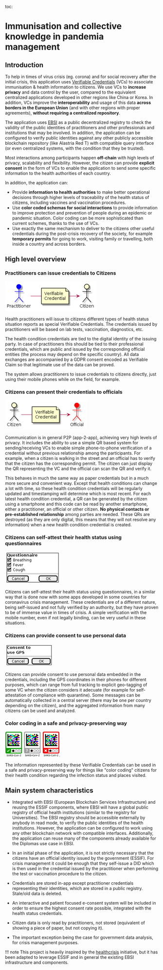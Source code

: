 toc:

# Immunisation and collective knowledge in pandemia management

## Introduction

To help in times of virus crisis (eg. corona) and for social recovery after the initial crisis, this application uses [Verifiable Credentials](https://en.wikipedia.org/wiki/Verifiable_credentials) (VCs) to associate immunisation & health information to citizens.
We use VCs to **increase privacy** and data control by the user, compared to the equivalent centralized applications developed in other regions like China or Korea. In addition, VCs improve the **interoperability** and usage of this data **across borders in the European Union** (and with other regions with proper agreements), **without requiring a centralized repository**.

The application uses [EBSI](https://ec.europa.eu/cefdigital/wiki/display/CEFDIGITAL/EBSI) as a public decentralized registry to check the validity of the public identities of practitioners and other professionals and institutions that may be involved. In addition, the application can be configured to verify public identities against any other publicly accessible blockchain repository (like Alastria Red T) with compatible query interface (or even centralized systems, with the condition that they be trusted).

Most interactions among participants happen **off-chain** with high levels of privacy, scalability and flexibility. However, the citizen can provide **explicit consent** in the form of VCs to enable the application to send some specific information to the health authorities of each country.

In addition, the application can:

- Provide **information to health authorities** to make better operational decisions through higher levels of traceability of the health status of citizens, including vaccines and vaccination procedures.
- Use **color coded schemas for social interactions** to provide information to improve protection and prevention of people during an epidemic or pandemic situation. Color coding can be more sophisticated than current schemes, thanks to the use of VCs.
- Use exactly the same mechanism to deliver to the citizens other useful credentials during the post-crisis recovery of the society, for example **temporary permits** for going to work, visiting family or travelling, both inside a country and across borders.

## High level overview

### Practitioners can issue credentials to Citizens

![](images/index/practitioner.png)

Health practitioners will issue to citizens different types of health status situation reports as special Verifiable Credentials. The credentials issued by practitioners will be based on lab tests, vaccination, diagnostics, etc.

The health condition credentials are tied to the digital identity of the issuing party. In case of practitioners this should be tied to their professional credentials, which are public and issued by the corresponding official entities (the process may depend on the specific country). All data exchanges are accompanied by a GDPR consent encoded as Verifiable Claim so that legitimate use of the data can be proved.

The system allows practitioners to issue credentials to citizens directly, just using their mobile phones while on the field, for example.

### Citizens can present their credentials to officials

![](images/index/official.png)

Communication is in general P2P (app-2-app), achieving very high levels of privacy. It includes the ability to use a simple QR based system for sending/receiving VCs to enable simple phone-to-phone verification of a credential without previous relationship among the participants. For example, when a citizen is walking in the street and an official has to verify that the citizen has the corresponding permit. The citizen can just display the QR representing the VC and the official can scan the QR and verify it.

This behaves in much the same way as paper credentials but in a much more secure and convenient way.
Except that health conditions can change a lot with time, so these health condition credentials will be regularly updated and timestamping will determine which is most recent. For each latest health condition credential, a QR can be generated by the citizen using a smartphone and this code can be read by another smartphone, either a practitioner, an official or other citizen. **No physical contacts or pre-established relationship** among parties are needed. These QRs are destroyed (as they are only digital, this means that they will not resolve any information) when a new health condition credential is created.

### Citizens can self-attest their health status using questionnaires

![](images/index/questionnaire.png)

Citizens can self-attest their health status using questionnaires, in a similar way that is done now with some apps developed in some countries for coronavirus crisis management. These credentials are of a different nature, being self-issued and not fully verified by an authority, but they have proven to be of immense value in times of crisis. A simple verification with the mobile number, even if not legally binding, can be very useful in these situations.

### Citizens can provide consent to use personal data

![](images/index/consent.png)

Citizens can provide consent to use personal data embedded in the credentials, including the GPS coordinates in their phones for different purposes, which can range from full tracking to explicit geo-tagging of some VC when the citizen considers it adecuate (for example for self-attestation of compliance with quarantine). Some messages can be automatically collected in a central server (there may be one per country depending on the citizen), and the aggregated information from many citizens can be used and analyzed.


### Color coding in a safe and privacy-preserving way

<img src="images/markers.jpg" width="180">

The information represented by these Verifiable Credentials can be used in a safe and privacy-preserving way for things like "color coding" citizens for their health condition regarding the infection status and places visited.


## Main system characteristics

- Integrated with EBSI (European Blockchain Services Infrastructure) and reusing the ESSIF components, where EBSI will have a global public registry of official health institutions (similar to the registry for Universities). The EBSI registry should be accessible externally by anybody in read mode, to verify the public identities of the health institutions. However, the application can be configured to work using any other blockchain network with compatible interfaces. Additionally, the application can reuse many of the components already available for the Diplomas use case in EBSI.



- In an initial phase of the application, it is not strictly necessary that the citizens have an official identity issued by the government (ESSIF). For crisis management it could be enough that they self-issue a DID which is then used in the credential issued by the practitioner when performing the test or vaccination procedure to the citizen.


- Credentials are stored in-app except practitioner credentials representing their identities, which are stored in a public registry. Stale/old data is deleted.

- An interactive and patient focused e-consent system will be included in order to ensure the highest consent rate possible, integrated with the health status credentials.

- Citizen data is only read by practitioners, not stored (equivalent of showing a piece of paper, but not copying it).

- The important exception being the case for government data analysis, for crisis management purposes.

!!! note
    This project is heavily inspired by the [healthcrisis](https://github.com/disposableidentities/healthcrisis) initiative, but it has been adapted to leverage ESSIF and in general the existing EBSI infrastructure and components.

